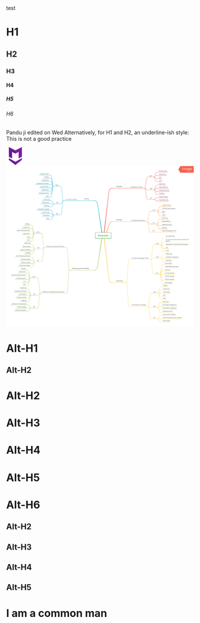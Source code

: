 test
# H1
## H2
### H3
#### H4
##### H5
###### H6


Pandu ji edited on Wed
Alternatively, for H1 and H2, an underline-ish style:
This is not a good practice 



![alt text](https://github.com/adam-p/markdown-here/raw/master/src/common/images/icon48.png "Logo Title Text 1")
![alt text](https://github.com/dkwar2020/example-repo/blob/master/IntegrationJuly%20-%20Copy.png "Logo Title Text 1")


Alt-H1
======

Alt-H2
------

Alt-H2
======

Alt-H3
======

Alt-H4
======

Alt-H5
======

Alt-H6
======

Alt-H2
------
Alt-H3
------
Alt-H4
------
Alt-H5
------


I am a common man
==

